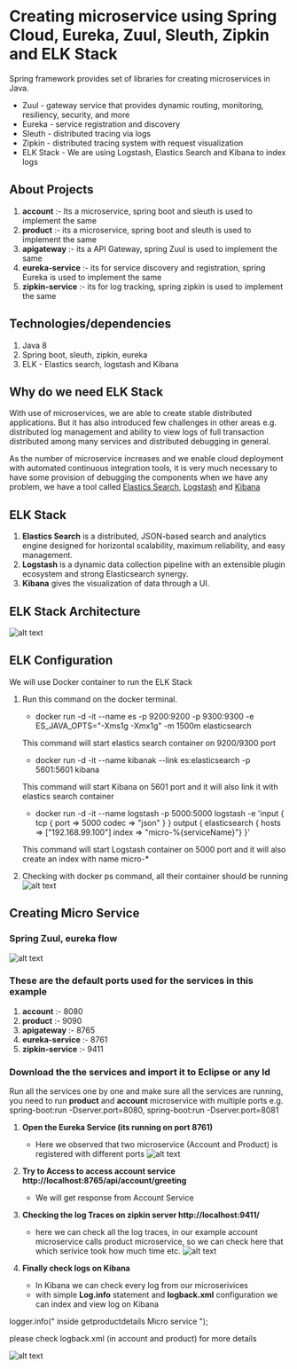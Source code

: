 # Creating microservice using Spring Cloud, Eureka, Zuul, Sleuth, Zipkin and ELK Stack

Spring framework provides set of libraries for creating microservices in Java.

* Zuul - gateway service that provides dynamic routing, monitoring, resiliency, security, and more
* Eureka - service registration and discovery
* Sleuth - distributed tracing via logs
* Zipkin - distributed tracing system with request visualization
* ELK Stack - We are using Logstash, Elastics Search and Kibana to index logs

## About Projects

1. **account** :- Its a microservice, spring boot and sleuth is used to implement the same
2. **product** :- its a microservice, spring boot and sleuth is used to implement the same
3. **apigateway** :- its a API Gateway, spring Zuul is used to implement the same
4. **eureka-service** :- its for service discovery and registration, spring Eureka is used to implement the same
5. **zipkin-service** :- its for log tracking, spring zipkin is used to implement the same

## Technologies/dependencies
1. Java 8
2. Spring boot, sleuth, zipkin, eureka
3. ELK - Elastics search, logstash and Kibana

## Why do we need ELK Stack

With use of microservices, we are able to create stable distributed applications. But it has also introduced few challenges in other areas e.g. distributed log management and ability to view logs of full transaction distributed among many services and distributed debugging in general.

As the number of microservice increases and we enable cloud deployment with automated continuous integration tools, it is very much necessary to have some provision of debugging the components when we have any problem, we have a tool called [Elastics Search](https://www.elastic.co/), [Logstash](https://www.elastic.co/products/logstash) and [Kibana](https://www.elastic.co/products/kibana) 


## ELK Stack

1. **Elastics Search** is a distributed, JSON-based search and analytics engine designed for horizontal scalability, maximum reliability, and easy management.
2. **Logstash** is a dynamic data collection pipeline with an extensible plugin ecosystem and strong Elasticsearch synergy.
3. **Kibana** gives the visualization of data through a UI.

## ELK Stack Architecture
![alt text](https://github.com/kuldeepsingh99/microservice-elk/blob/master/images/elastics.jpg "ELK")

## ELK Configuration

We will use Docker container to run the ELK Stack

1. Run this command on the docker terminal.
   * docker run -d -it --name es -p 9200:9200 -p 9300:9300 -e ES_JAVA_OPTS="-Xms1g -Xmx1g" -m 1500m elasticsearch
    
    This command will start elastics search container on 9200/9300 port
    
   * docker run -d -it --name kibanak --link es:elasticsearch -p 5601:5601 kibana
   
   This command will start Kibana on 5601 port and it will also link it with elastics search container
   
   * docker run -d -it --name logstash -p 5000:5000 logstash -e 'input { tcp { port => 5000 codec => "json" } } output { elasticsearch { hosts => ["192.168.99.100"] index => "micro-%{serviceName}"} }'
   
   This command will start Logstash container on 5000 port and it will also create an index with name micro-*
   
2. Checking with docker ps command, all their container should be running
![alt text](https://github.com/kuldeepsingh99/microservice-elk/blob/master/images/dockerps.PNG "ELK Stack")

## Creating Micro Service

### Spring Zuul, eureka flow
![alt text](https://github.com/kuldeepsingh99/microservice-elk/blob/master/images/ZuulFlow.png "Zuul flow")

### These are the default ports used for the services in this example
1. **account** :- 8080
2. **product** :- 9090
3. **apigateway** :- 8765
4. **eureka-service** :- 8761
5. **zipkin-service** :- 9411

### Download the the services and import it to Eclipse or any Id

Run all the services one by one and make sure all the services are running, you need to run **product** and **account** microservice with multiple ports e.g. spring-boot:run -Dserver.port=8080, spring-boot:run -Dserver.port=8081 

1. **Open the Eureka Service (its running on port 8761)**
   * Here we observed that two microservice (Account and Product) is registered with different ports
   ![alt text](https://github.com/kuldeepsingh99/microservice-elk/blob/master/images/eureka.png "Spring Eureka")
   
2. **Try to Access to access account service http://localhost:8765/api/account/greeting**
   * We will get response from Account Service
   
3. **Checking the log Traces on zipkin server http://localhost:9411/**
   * here we can check all the log traces, in our example account microservice calls product microservice, so we can check here that which serivice took how much time etc.
   ![alt text](https://github.com/kuldeepsingh99/microservice-elk/blob/master/images/zipkin.png "Spring Zipkin")
   
4. **Finally check logs on Kibana**
   * In Kibana we can check every log from our microserivices
   * with simple **Log.info** statement and **logback.xml** configuration we can index and view log on Kibana

logger.info(" inside getproductdetails  Micro service ");

please check logback.xml (in account and product) for more details

![alt text](https://github.com/kuldeepsingh99/microservice-elk/blob/master/images/kibana.png "Kibana")








